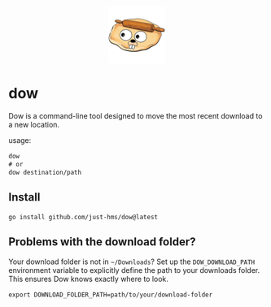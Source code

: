 <p align="center">
    <img style="width:8em;" src="./assets/logo.png" alt="jim">
</p>

# dow

Dow is a command-line tool designed to move the most recent download to a new location.

usage:

```shell
dow
# or
dow destination/path
```

## Install

```shell
go install github.com/just-hms/dow@latest
```

## Problems with the download folder?

Your download folder is not in `~/Downloads`? Set up the `DOW_DOWNLOAD_PATH` environment variable to explicitly define the path to your downloads folder. This ensures Dow knows exactly where to look.

```shell
export DOWNLOAD_FOLDER_PATH=path/to/your/download-folder
```
